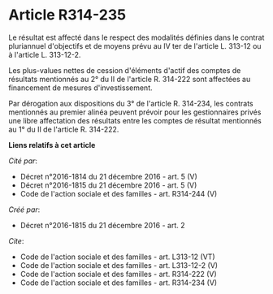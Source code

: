 # Article R314-235

Le résultat est affecté dans le respect des modalités définies dans le contrat pluriannuel d'objectifs et de moyens prévu au
IV ter de l'article L. 313-12 ou à l'article L. 313-12-2. 

Les plus-values nettes de cession d'éléments d'actif des comptes de résultats mentionnés au 2° du II de l'article R. 314-222
sont affectées au financement de mesures d'investissement. 

Par dérogation aux dispositions du 3° de l'article R. 314-234, les contrats mentionnés au premier alinéa peuvent prévoir pour
les gestionnaires privés une libre affectation des résultats entre les comptes de résultat mentionnés au 1° du II de
l'article R. 314-222.

**Liens relatifs à cet article**

_Cité par_:

  - Décret n°2016-1814 du 21 décembre 2016 - art. 5 (V)
  - Décret n°2016-1815 du 21 décembre 2016 - art. 5 (V)
  - Code de l'action sociale et des familles - art. R314-244 (V)

_Créé par_:

  - Décret n°2016-1815 du 21 décembre 2016 - art. 2

_Cite_:

  - Code de l'action sociale et des familles - art. L313-12 (VT)
  - Code de l'action sociale et des familles - art. L313-12-2 (V)
  - Code de l'action sociale et des familles - art. R314-222 (V)
  - Code de l'action sociale et des familles - art. R314-234 (V)
